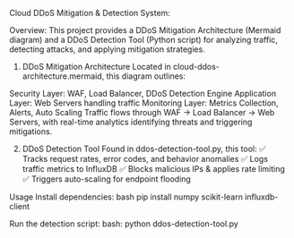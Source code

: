 Cloud DDoS Mitigation & Detection System:

Overview:
This project provides a DDoS Mitigation Architecture (Mermaid diagram) and a DDoS Detection Tool (Python script) for analyzing traffic, detecting attacks, and applying mitigation strategies.

1. DDoS Mitigation Architecture
Located in cloud-ddos-architecture.mermaid, this diagram outlines:

Security Layer: WAF, Load Balancer, DDoS Detection Engine
Application Layer: Web Servers handling traffic
Monitoring Layer: Metrics Collection, Alerts, Auto Scaling
Traffic flows through WAF → Load Balancer → Web Servers, with real-time analytics identifying threats and triggering mitigations.

2. DDoS Detection Tool
Found in ddos-detection-tool.py, this tool:
✅ Tracks request rates, error codes, and behavior anomalies
✅ Logs traffic metrics to InfluxDB
✅ Blocks malicious IPs & applies rate limiting
✅ Triggers auto-scaling for endpoint flooding

Usage
Install dependencies:
bash
pip install numpy scikit-learn influxdb-client

Run the detection script:
bash:
python ddos-detection-tool.py
